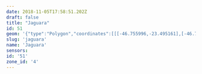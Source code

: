 ```yaml
---
date: 2018-11-05T17:58:51.202Z
draft: false
title: "Jaguara"
id: 51
geom: '{"type":"Polygon","coordinates":[[[-46.755996,-23.495161],[-46.755753,-23.495647],[-46.755772,-23.495815],[-46.755562,-23.496139],[-46.75552,-23.496418],[-46.755656,-23.496557],[-46.75621,-23.496647],[-46.756339,-23.496728],[-46.756534,-23.496992],[-46.756987,-23.497394],[-46.757398,-23.497974],[-46.757474,-23.498222],[-46.757417,-23.498492],[-46.757456,-23.498861],[-46.7573,-23.499428],[-46.757348,-23.499581],[-46.757596,-23.499821],[-46.758229,-23.499912],[-46.759205,-23.499783],[-46.759903,-23.499996],[-46.760006,-23.500112],[-46.760265,-23.50084],[-46.760423,-23.501087],[-46.761372,-23.501537],[-46.761635,-23.501816],[-46.7623,-23.503377],[-46.763286,-23.504845],[-46.763929,-23.50564],[-46.764026,-23.505849],[-46.764076,-23.50624],[-46.764032,-23.506454],[-46.763249,-23.507517],[-46.763066,-23.507962],[-46.762901,-23.508213],[-46.762689,-23.508387],[-46.762611,-23.508556],[-46.762307,-23.508645],[-46.762051,-23.508954],[-46.761784,-23.509159],[-46.761137,-23.509497],[-46.761185,-23.509668],[-46.761879,-23.509671],[-46.762107,-23.509806],[-46.762137,-23.510034],[-46.762027,-23.510241],[-46.761781,-23.510392],[-46.761124,-23.510418],[-46.760313,-23.510966],[-46.759796,-23.511902],[-46.759812,-23.512447],[-46.759012,-23.51283],[-46.758441,-23.512856],[-46.758026,-23.513079],[-46.757987,-23.513213],[-46.758073,-23.513504],[-46.758065,-23.513774],[-46.757933,-23.513865],[-46.757522,-23.51387],[-46.757543,-23.514064],[-46.75785,-23.514513],[-46.757909,-23.514744],[-46.757862,-23.515706],[-46.757704,-23.515967],[-46.757326,-23.516186],[-46.756923,-23.516325],[-46.754632,-23.516564],[-46.753204,-23.517081],[-46.753027,-23.517219],[-46.752995,-23.517395],[-46.753226,-23.519653],[-46.752985,-23.519878],[-46.75176,-23.520626],[-46.750912,-23.520781],[-46.749655,-23.520702],[-46.749135,-23.520531],[-46.747059,-23.520372],[-46.746842,-23.520011],[-46.746271,-23.519358],[-46.745243,-23.518482],[-46.744664,-23.518166],[-46.743794,-23.517801],[-46.742719,-23.517588],[-46.742007,-23.517554],[-46.740031,-23.517605],[-46.734822,-23.517829],[-46.733205,-23.517822],[-46.732419,-23.517731],[-46.730928,-23.517181],[-46.728931,-23.516117],[-46.727551,-23.515296],[-46.726367,-23.514694],[-46.726888,-23.512909],[-46.727305,-23.511825],[-46.728131,-23.510729],[-46.728627,-23.510283],[-46.729489,-23.509716],[-46.73039,-23.509275],[-46.731281,-23.508936],[-46.732374,-23.508659],[-46.733647,-23.50847],[-46.738818,-23.508085],[-46.740077,-23.507927],[-46.748943,-23.507215],[-46.75,-23.506957],[-46.750836,-23.506535],[-46.751488,-23.506016],[-46.752477,-23.50474],[-46.752656,-23.504617],[-46.753591,-23.503441],[-46.754087,-23.502592],[-46.75432,-23.501979],[-46.75447,-23.501244],[-46.754458,-23.500135],[-46.754547,-23.498995],[-46.754526,-23.497706],[-46.754684,-23.496613],[-46.754982,-23.495831],[-46.755409,-23.49522],[-46.755747,-23.494928],[-46.755996,-23.495161]]]}'
slug: 'jaguara'
name: 'Jaguara'
sensors:
id: '51'
zone_id: '4'
---
```

		